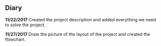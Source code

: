 ## Diary ##
**11/22/2017**
Created the project description and added everything we need to solve the project.

**11/27/2017**
Draw the picture of the layout of the project and created the flowchart.

